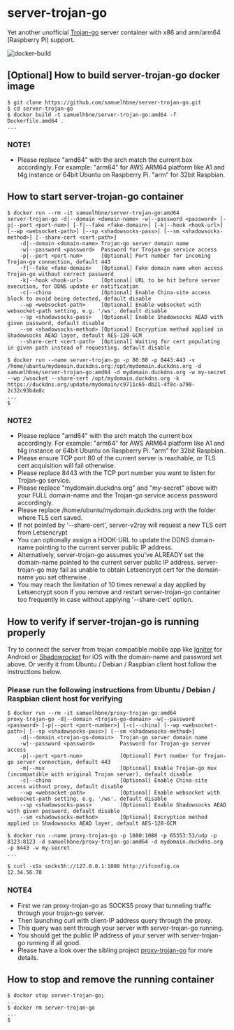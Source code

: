 # server-trojan-go

Yet another unofficial [Trojan-go](https://github.com/p4gefau1t/trojan-go) server container with x86 and arm/arm64 (Raspberry Pi) support.

![docker-build](https://github.com/samuelhbne/server-trojan-go/workflows/docker-buildx-latest/badge.svg)

## [Optional] How to build server-trojan-go docker image

```shell
$ git clone https://github.com/samuelhbne/server-trojan-go.git
$ cd server-trojan-go
$ docker build -t samuelhbne/server-trojan-go:amd64 -f Dockerfile.amd64 .
...
```

### NOTE1

- Please replace "amd64" with the arch match the current box accordingly. For example: "arm64" for AWS ARM64 platform like A1 and t4g instance or 64bit Ubuntu on Raspberry Pi. "arm" for 32bit Raspbian.

## How to start server-trojan-go container

```shell
$ docker run --rm -it samuelhbne/server-trojan-go:amd64
server-trojan-go -d|--domain <domain-name> -w|--password <password> [-p|--port <port-num>] [-f|--fake <fake-domain>] [-k|--hook <hook-url>] [--wp <websocket-path>] [--sp <shadowsocks-pass>] [--sm <shadowsocks-method>] [--share-cert <cert-path>]
    -d|--domain <domain-name> Trojan-go server domain name
    -w|--password <password>  Password for Trojan-go service access
    -p|--port <port-num>      [Optional] Port number for incoming Trojan-go connection, default 443
    -f|--fake <fake-domain>   [Optional] Fake domain name when access Trojan-go without correct password
    -k|--hook <hook-url>      [Optional] URL to be hit before server execution, for DDNS update or notification
    -c|--china                [Optional] Enable China-site access block to avoid being detected, default disable
    --wp <websocket-path>     [Optional] Enable websocket with websocket-path setting, e.g. '/ws'. default disable
    --sp <shadowsocks-pass>   [Optional] Enable Shadowsocks AEAD with given password, default disable
    --sm <shadowsocks-method> [Optional] Encryption method applied in Shadowsocks AEAD layer, default AES-128-GCM
    --share-cert <cert-path>  [Optional] Waiting for cert populating in given path instead of requesting. default disable

$ docker run --name server-trojan-go -p 80:80 -p 8443:443 -v /home/ubuntu/mydomain.duckdns.org:/opt/mydomain.duckdns.org -d samuelhbne/server-trojan-go:amd64 -d mydomain.duckdns.org -w my-secret --wp /wsocket --share-cert /opt/mydomain.duckdns.org -k https://duckdns.org/update/mydomain/c9711c65-db21-4f8c-a790-2c32c93bde8c
...
$
```

### NOTE2

- Please replace "amd64" with the arch match the current box accordingly. For example: "arm64" for AWS ARM64 platform like A1 and t4g instance or 64bit Ubuntu on Raspberry Pi. "arm" for 32bit Raspbian.
- Please ensure TCP port 80 of the current server is reachable, or TLS cert acquisition will fail otherwise.
- Please replace 8443 with the TCP port number you want to listen for Trojan-go service.
- Please replace "mydomain.duckdns.org" and "my-secret" above with your FULL domain-name and the Trojan-go service access password accordingly.
- Please replace /home/ubuntu/mydomain.duckdns.org with the folder where TLS cert saved.
- If not pointed by '--share-cert', server-v2ray will request a new TLS cert from Letsencrypt
- You can optionally assign a HOOK-URL to update the DDNS domain-name pointing to the current server public IP address.
- Alternatively, server-trojan-go assumes you've ALREADY set the domain-name pointed to the current server public IP address. server-trojan-go may fail as unable to obtain Letsencrypt cert for the domain-name you set otherwise .
- You may reach the limitation of 10 times renewal a day applied by Letsencrypt soon if you remove and restart server-trojan-go container too frequently in case without applying '--share-cert' option.

## How to verify if server-trojan-go is running properly

Try to connect the server from trojan compatible mobile app like [Igniter](https://github.com/trojan-gfw/igniter) for Android or [Shadowrocket](https://apps.apple.com/us/app/shadowrocket/id932747118) for iOS with the domain-name and password set above. Or verify it from Ubuntu / Debian / Raspbian client host follow the instructions below.

### Please run the following instructions from Ubuntu / Debian / Raspbian client host for verifying

```shell
$ docker run --rm -it samuelhbne/proxy-trojan-go:amd64
proxy-trojan-go -d|--domain <trojan-go-domain> -w|--password <password> [-p|--port <port-number>] [-c|--china] [--wp <websocket-path>] [--sp <shadowsocks-pass>] [--sm <shadowsocks-method>]
    -d|--domain <trojan-go-domain>  Trojan-go server domain name
    -w|--password <password>        Password for Trojan-go server access
    -p|--port <port-num>            [Optional] Port number for Trojan-go server connection, default 443
    -m|--mux                        [Optional] Enable Trojan-go mux (incompatible with original Trojan server), default disable
    -c|--china                      [Optional] Enable China-site access without proxy, default disable
    --wp <websocket-path>           [Optional] Enable websocket with websocket-path setting, e.g. '/ws'. default disable
    --sp <shadowsocks-pass>         [Optional] Enable Shadowsocks AEAD with given password, default disable
    --sm <shadowsocks-method>       [Optional] Encryption method applied in Shadowsocks AEAD layer, default AES-128-GCM

$ docker run --name proxy-trojan-go -p 1080:1080 -p 65353:53/udp -p 8123:8123 -d samuelhbne/proxy-trojan-go:amd64 -d mydomain.duckdns.org -p 8443 -w my-secret
...

$ curl -sSx socks5h://127.0.0.1:1080 http://ifconfig.co
12.34.56.78
```

### NOTE4

- First we ran proxy-trojan-go as SOCKS5 proxy that tunneling traffic through your trojan-go server.
- Then launching curl with client-IP address query through the proxy.
- This query was sent through your server with server-trojan-go running.
- You should get the public IP address of your server with server-trojan-go running if all good.
- Please have a look over the sibling project [proxy-trojan-go](https://github.com/samuelhbne/proxy-trojan-go) for more details.

## How to stop and remove the running container

```shell
$ docker stop server-trojan-go;
...
$ docker rm server-trojan-go
...
$
```
